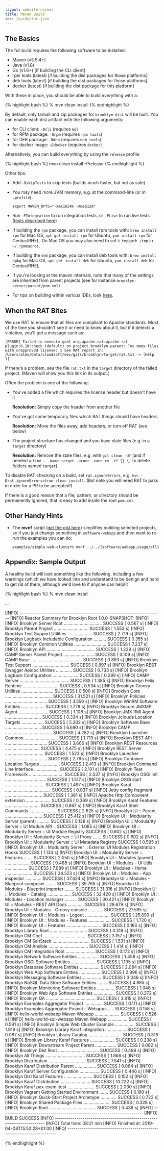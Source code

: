 ```yaml
---
layout: website-normal
title: Maven Build
toc: /guide/toc.json
---
```


## The Basics

The full build requires the following software to be installed:

* Maven (v3.5.4+)
* Java (v1.8)
* Go (v1.6+) [if building the CLI client]
* rpm tools (latest) [if building the dist packages for those platforms]
* deb tools (latest) [if building the dist packages for those platforms]
* docker (latest) [if building the dist package for this platform]

With these in place, you should be able to build everything with a:

{% highlight bash %}
% mvn clean install
{% endhighlight %}

By default, only tarball and zip packages for `brooklyn-dist` will be built. You can enable each dist artifact with the following arguments:
- for CLI client: `-Dcli` (requires `Go`)
- for RPM package: `-Drpm` (requires `rpm tools`)
- for DEB package: `-Ddeb` (requires `deb tools`)
- for docker image: `-Ddocker` (requires `docker`)

Alternatively, you can build everything by using the `release` profile:

{% highlight bash %}
mvn clean install -Prelease
{% endhighlight %}

Other tips:

* Add ``-DskipTests`` to skip tests (builds much faster, but not as safe)

* You may need more JVM memory, e.g. at the command-line (or in `.profile`):

  ``export MAVEN_OPTS="-Xmx1024m -Xms512m"``

* Run ``-PIntegration`` to run integration tests, or ``-PLive`` to run live tests
  ([tests described here](../code/tests.html))

* If building the `rpm` package, you can install rpm tools with: `brew install rpm` for Mac OS, `apt-get install rpm` for Ubuntu, `yum install rpm` for Centos/RHEL.
  On Mac OS you may also need to set `%_tmppath /tmp` in `~/.rpmmacros`.

* If building the `deb` package, you can install deb tools with: `brew install dpkg` for Mac OS, `apt-get install deb` for Ubuntu, `yum install deb` for Centos/RHEL.

* If you're looking at the maven internals, note that many of the settings are inherited from parent projects (see for instance `brooklyn-server/parent/pom.xml`)

* For tips on building within various IDEs, look [here](ide/).


## When the RAT Bites

We use RAT to ensure that all files are compliant to Apache standards.  Most of the time you shouldn't see it or need to know about it, but if it detects a violation, you'll get a message such as:

    [ERROR] Failed to execute goal org.apache.rat:apache-rat-plugin:0.10:check (default) on project brooklyn-parent: Too many files with unapproved license: 1 See RAT report in: /Users/alex/Data/cloudsoft/dev/gits/brooklyn/target/rat.txt -> [Help 1]

If there's a problem, see the file `rat.txt` in the `target` directory of the failed project.  (Maven will show you this link in its output.)

Often the problem is one of the following:

* You've added a file which requires the license header but doesn't have it

  **Resolution:**  Simply copy the header from another file

* You've got some temporary files which RAT things should have headers

  **Resolution:**  Move the files away, add headers, or turn off RAT (see below)

* The project structure has changed and you have stale files (e.g. in a `target` directory)

  **Resolution:**  Remove the stale files, e.g. with `git clean -df` (and if needed a `find . -name target -prune -exec rm -rf {} \;` to delete folders named `target`)

To disable RAT checking on a build, set `rat.ignoreErrors`, e.g. `mvn -Drat.ignoreErrors=true clean install`.  (But note you will need RAT to pass in order for a PR to be accepted!)

If there is a good reason that a file, pattern, or directory should be permanently ignored, that is easy to add inside the root `pom.xml`.


## Other Handy Hints

* The **mvnf** script 
  ([get the gist here](https://gist.github.com/2241800)) 
  simplifies building selected projects, so if you just change something in ``software-webapp`` 
  and then want to re-run the examples you can do:
  
  ``examples/simple-web-cluster% mvnf ../../{software/webapp,usage/all}`` 

## Appendix: Sample Output

A healthy build will look something like the following,
including a few warnings (which we have looked into and
understand to be benign and hard to get rid of them,
although we'd love to if anyone can help!):

{% highlight bash %}
% mvn clean install

...

[INFO] ------------------------------------------------------------------------
[INFO] Reactor Summary for Brooklyn Root 1.0.0-SNAPSHOT:
[INFO]
[INFO] Brooklyn Server Root ............................... SUCCESS [  0.567 s]
[INFO] Brooklyn Parent Project ............................ SUCCESS [  1.552 s]
[INFO] Brooklyn Test Support Utilities .................... SUCCESS [  2.719 s]
[INFO] Brooklyn Logback Includable Configuration .......... SUCCESS [  0.355 s]
[INFO] Brooklyn Common Utilities .......................... SUCCESS [  7.237 s]
[INFO] Brooklyn API ....................................... SUCCESS [  1.229 s]
[INFO] CAMP Server Parent Project ......................... SUCCESS [  0.109 s]
[INFO] CAMP Base .......................................... SUCCESS [  0.893 s]
[INFO] Brooklyn Test Support .............................. SUCCESS [  0.897 s]
[INFO] Brooklyn REST Swagger Apidoc Utilities ............. SUCCESS [  0.733 s]
[INFO] Brooklyn Logback Configuration ..................... SUCCESS [  0.299 s]
[INFO] CAMP Server ........................................ SUCCESS [  1.385 s]
[INFO] Brooklyn Felix Runtime ............................. SUCCESS [  0.534 s]
[INFO] Brooklyn Groovy Utilities .......................... SUCCESS [  0.500 s]
[INFO] Brooklyn Core ...................................... SUCCESS [ 31.521 s]
[INFO] Brooklyn Policies .................................. SUCCESS [  3.556 s]
[INFO] Brooklyn WinRM Software Entities ................... SUCCESS [  1.778 s]
[INFO] Brooklyn Secure JMXMP Agent ........................ SUCCESS [  1.108 s]
[INFO] Brooklyn JMX RMI Agent ............................. SUCCESS [  0.334 s]
[INFO] Brooklyn Jclouds Location Targets .................. SUCCESS [  5.202 s]
[INFO] Brooklyn Software Base ............................. SUCCESS [  6.690 s]
[INFO] Brooklyn CAMP ...................................... SUCCESS [  4.282 s]
[INFO] Brooklyn Launcher Common ........................... SUCCESS [  1.719 s]
[INFO] Brooklyn REST API .................................. SUCCESS [  3.866 s]
[INFO] Brooklyn REST Resources ............................ SUCCESS [  4.475 s]
[INFO] Brooklyn REST Server ............................... SUCCESS [  1.523 s]
[INFO] Brooklyn Launcher .................................. SUCCESS [  2.765 s]
[INFO] Brooklyn Container Location Targets ................ SUCCESS [  2.413 s]
[INFO] Brooklyn Command Line Interface .................... SUCCESS [  2.101 s]
[INFO] Brooklyn Test Framework ............................ SUCCESS [  2.537 s]
[INFO] Brooklyn OSGi init ................................. SUCCESS [  1.517 s]
[INFO] Brooklyn OSGi start ................................ SUCCESS [  1.497 s]
[INFO] Brooklyn Karaf ..................................... SUCCESS [  0.037 s]
[INFO] Jetty config fragment .............................. SUCCESS [  1.381 s]
[INFO] Apache Http Component extension .................... SUCCESS [  0.369 s]
[INFO] Brooklyn Karaf Features ............................ SUCCESS [  0.867 s]
[INFO] Brooklyn Karaf Shell Commands ...................... SUCCESS [  2.625 s]
[INFO] Brooklyn UI :: Parent .............................. SUCCESS [ 25.412 s]
[INFO] Brooklyn UI :: Modularity Server (parent) .......... SUCCESS [  0.138 s]
[INFO] Brooklyn UI :: Modularity Server :: UI Module API .. SUCCESS [  1.085 s]
[INFO] Brooklyn UI :: Modularity Server :: UI Module Registry SUCCESS [  0.802 s]
[INFO] Brooklyn UI :: Modularity Server :: UI Proxy ....... SUCCESS [  0.602 s]
[INFO] Brooklyn UI :: Modularity Server :: UI Metadata Registry SUCCESS [  0.595 s]
[INFO] Brooklyn UI :: Modularity Server :: External UI Modules Registration Hooks SUCCESS [  1.134 s]
[INFO] Brooklyn UI :: Modularity Server :: Features ....... SUCCESS [  2.050 s]
[INFO] Brooklyn UI :: Modules (parent) .................... SUCCESS [  9.488 s]
[INFO] Brooklyn UI :: Modules - UI Utils .................. SUCCESS [  7.689 s]
[INFO] Brooklyn UI :: Modules - Home ...................... SUCCESS [ 34.523 s]
[INFO] Brooklyn UI :: Modules - App inspector ............. SUCCESS [ 37.624 s]
[INFO] Brooklyn UI :: Modules - Blueprint composer ........ SUCCESS [ 39.765 s]
[INFO] Brooklyn UI :: Modules - Blueprint importer ........ SUCCESS [ 31.316 s]
[INFO] Brooklyn UI :: Modules - Catalog ................... SUCCESS [ 32.420 s]
[INFO] Brooklyn UI :: Modules - Location manager .......... SUCCESS [ 30.421 s]
[INFO] Brooklyn UI :: Modules - REST API Docs ............. SUCCESS [ 29.679 s]
[INFO] Brooklyn UI :: Modules - Groovy console ............ SUCCESS [ 27.595 s]
[INFO] Brooklyn UI :: Modules - Logout .................... SUCCESS [ 25.890 s]
[INFO] Brooklyn UI :: Modules - Features .................. SUCCESS [  1.720 s]
[INFO] Brooklyn UI :: Features ............................ SUCCESS [  0.160 s]
[INFO] Brooklyn Library Root .............................. SUCCESS [  0.318 s]
[INFO] Brooklyn CM Chef ................................... SUCCESS [  3.157 s]
[INFO] Brooklyn CM SaltStack .............................. SUCCESS [  1.531 s]
[INFO] Brooklyn CM Ansible ................................ SUCCESS [  1.414 s]
[INFO] Brooklyn CM Integration Root ....................... SUCCESS [  0.172 s]
[INFO] Brooklyn Network Software Entities ................. SUCCESS [  1.458 s]
[INFO] Brooklyn OSGi Software Entities .................... SUCCESS [  1.105 s]
[INFO] Brooklyn Database Software Entities ................ SUCCESS [  2.084 s]
[INFO] Brooklyn Web App Software Entities ................. SUCCESS [  2.996 s]
[INFO] Brooklyn Messaging Software Entities ............... SUCCESS [  3.046 s]
[INFO] Brooklyn NoSQL Data Store Software Entities ........ SUCCESS [  4.885 s]
[INFO] Brooklyn Monitoring Software Entities .............. SUCCESS [  1.048 s]
[INFO] Brooklyn Web App Software Entities ................. SUCCESS [  0.272 s]
[INFO] Brooklyn QA ........................................ SUCCESS [  3.819 s]
[INFO] Brooklyn Examples Aggregator Project ............... SUCCESS [  0.111 s]
[INFO] Brooklyn Examples Aggregator Project - Webapps ..... SUCCESS [  0.158 s]
[INFO] hello-world-webapp Maven Webapp .................... SUCCESS [  0.526 s]
[INFO] hello-world-sql-webapp Maven Webapp ................ SUCCESS [  0.591 s]
[INFO] Brooklyn Simple Web Cluster Example ................ SUCCESS [  1.919 s]
[INFO] Brooklyn Library Karaf integration ................. SUCCESS [  0.087 s]
[INFO] Brooklyn Library Catalog ........................... SUCCESS [  0.316 s]
[INFO] Brooklyn Library Karaf Features .................... SUCCESS [  0.238 s]
[INFO] Brooklyn Downstream Project Parent ................. SUCCESS [  0.082 s]
[INFO] Brooklyn Dist Root ................................. SUCCESS [  0.489 s]
[INFO] Brooklyn All Things ................................ SUCCESS [  1.868 s]
[INFO] Brooklyn Distribution .............................. SUCCESS [  7.541 s]
[INFO] Brooklyn Karaf Distribution Parent ................. SUCCESS [  0.064 s]
[INFO] Brooklyn Karaf Server Configuration ................ SUCCESS [  0.446 s]
[INFO] Brooklyn Dist Karaf Features ....................... SUCCESS [  0.152 s]
[INFO] Brooklyn Karaf Distribution ........................ SUCCESS [ 10.222 s]
[INFO] Brooklyn Karaf pax-exam itest ...................... SUCCESS [  2.030 s]
[INFO] Brooklyn Vagrant Getting Started Environment ....... SUCCESS [  0.190 s]
[INFO] Brooklyn Quick-Start Project Archetype ............. SUCCESS [  0.723 s]
[INFO] Brooklyn Shared Package Files ...................... SUCCESS [  0.328 s]
[INFO] Brooklyn Root ...................................... SUCCESS [  0.439 s]
[INFO] ------------------------------------------------------------------------
[INFO] BUILD SUCCESS
[INFO] ------------------------------------------------------------------------
[INFO] Total time:  08:21 min
[INFO] Finished at: 2019-04-08T15:52:28+01:00
[INFO] ------------------------------------------------------------------------

{% endhighlight %}
